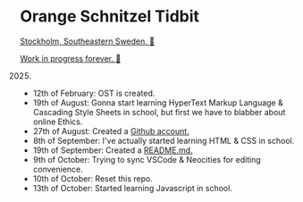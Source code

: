 # Orange Schnitzel Tidbit

[Stockholm, Southeastern Sweden. 🫎](https://open.spotify.com/artist/7GRrLcUxwtQLvOpO7OHO80#:~:text=Perth,%20Western%20Australia)

[Work in progress forever. 🧀](https://open.spotify.com/artist/7GRrLcUxwtQLvOpO7OHO80#:~:text=On%20tour%20forever)

2025.
- 12th of February: OST is created.
- 19th of August: Gonna start learning HyperText Markup Language & Cascading Style Sheets in school, but first we have to blabber about online Ethics.
- 27th of August: Created a [Github account.](https://github.com/divedconh287)
- 8th of September: I've actually started learning HTML & CSS in school.
- 19th of September: Created a [README.md.](https://github.com/divedconh287/OrangeSchnitzelTidbit)
- 9th of October: Trying to sync VSCode &amp; Neocities for editing convenience.
- 10th of October: Reset this repo.
- 13th of October: Started learning Javascript in school.